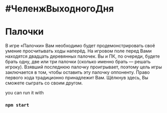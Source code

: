 # #ЧеленжВыходногоДня

# Палочки

В игре «Палочки» Вам необходимо будет продемонстрировать своё умение просчитывать ходы наперёд. На игровом поле перед
Вами находятся двадцать деревянных палочек. Вы и ПК, по очереди, будете брать одну, две или три палочки (сколько
именно брать — решать игроку). Взявший последнюю палочку проигрывает, поэтому цель игры заключается в том, чтобы
оставить эту палочку оппоненту. Право первого хода традиционно принадлежит Вам. Щёлкнув здесь, Вы сможете сыграть со
своим другом.

you can run it with

### `npm start`
